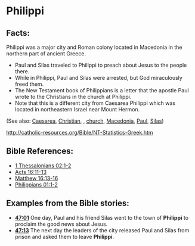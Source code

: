 # Philippi #

## Facts: ##

Philippi was a major city and Roman colony located in Macedonia in the northern part of ancient Greece.

 * Paul and Silas traveled to Philippi to preach about Jesus to the people there.
 * While in Philippi, Paul and Silas were arrested, but God miraculously freed them.
 * The New Testament book of Philippians is a letter that the apostle Paul wrote to the Christians in the church at Philippi.
 * Note that this is a different city from Caesarea Philippi which was located in northeastern Israel near Mount Hermon.
 
(See also: [Caesarea](../other/caesarea.md), [Christian](../kt/christian.md), , [church](../kt/church.md), [Macedonia](../other/macedonia.md), [Paul](../other/paul.md), [Silas](../other/silas.md))

http://catholic-resources.org/Bible/NT-Statistics-Greek.htm

## Bible References: ##

* [1 Thessalonians 02:1-2](en/tn/1th/help/02/01)
* [Acts 16:11-13](en/tn/act/help/16/11)
* [Matthew 16:13-16](en/tn/mat/help/16/13)
* [Philippians 01:1-2](en/tn/php/help/01/01)

## Examples from the Bible stories: ##

 * __[47:01](en/tn/obs/help/47/01)__ One day, Paul and his friend Silas went to the town of __Philippi__ to proclaim the good news about Jesus. 
 * __[47:13](en/tn/obs/help/47/13)__ The next day the leaders of the city released Paul and Silas from prison and asked them to leave __Philippi__.